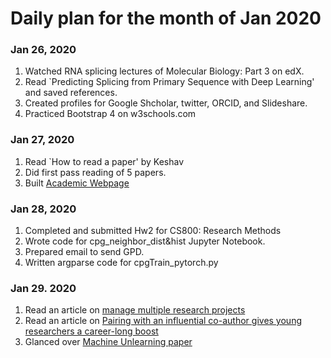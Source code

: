 # Daily plan for the month of Jan 2020 

### Jan 26, 2020
  1. Watched RNA splicing lectures of Molecular Biology: Part 3 on edX.
  2. Read `Predicting Splicing from Primary Sequence with Deep Learning' and saved references. 
  3. Created profiles for Google Shcholar, twitter, ORCID, and Slideshare.
  4. Practiced Bootstrap 4 on w3schools.com


### Jan 27, 2020
  1. Read `How to read a paper' by Keshav
  2. Did first pass reading of 5 papers. 
  3. Built [Academic Webpage](https://www.cs.odu.edu/~sdodlapa/)
### Jan 28, 2020
  1. Completed and submitted Hw2 for CS800: Research Methods
  2. Wrote code for cpg_neighbor_dist&hist Jupyter Notebook. 
  3. Prepared email to send GPD.
  4. Written argparse code for cpgTrain_pytorch.py
  
### Jan 29. 2020
  1. Read an article on [manage multiple research projects](https://www.natureindex.com/news-blog/simple-tool-can-help-manage-multiple-research-science-projects)
  2. Read an article on [Pairing with an influential co-author gives young researchers a career-long boost](https://www.natureindex.com/news-blog/high-profile-co-author-gives-young-researchers-scientists-career-long-advantage)
  3. Glanced over [Machine Unlearning paper](https://arxiv.org/abs/1912.03817)
